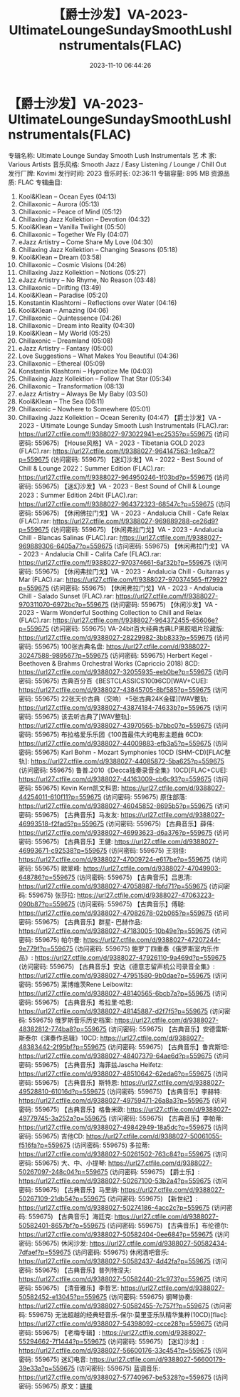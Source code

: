 ﻿---
title: 【爵士沙发】VA-2023-UltimateLoungeSundaySmoothLushInstrumentals(FLAC)
date: 2023-11-10 06:44:26
categories: 古典音乐、新世纪、纯音雅乐
tags: 纯音雅乐
---
# 【爵士沙发】VA-2023-UltimateLoungeSundaySmoothLushInstrumentals(FLAC)

专辑名称: Ultimate Lounge Sunday Smooth Lush
Instrumentals
艺 术 家: Various Artists
音乐风格: Smooth Jazz / Easy Listening / Lounge / Chill Out
发行厂牌: Kovimi
发行时间: 2023
音乐时长: 02:36:11
专辑容量: 895 MB
资源品质: FLAC
专辑曲目:
01. Kool&Klean – Ocean Eyes (04:13)
02. Chillaxonic – Aurora (05:13)
03. Chillaxonic – Peace of Mind (05:12)
04. Chillaxing Jazz Kollektion – Devotion (04:32)
05. Kool&Klean – Vanilla Twilight (05:50)
06. Chillaxonic – Together We Fly (04:07)
07. eJazz Artistry – Come Share My Love (04:30)
08. Chillaxing Jazz Kollektion – Changing Seasons (05:18)
09. Kool&Klean – Dream (03:58)
10. Chillaxonic – Cosmic Visions (04:26)
11. Chillaxing Jazz Kollektion – Notions (05:27)
12. eJazz Artistry – No Rhyme, No Reason (03:48)
13. Chillaxonic – Drifting (13:49)
14. Kool&Klean – Paradise (05:20)
15. Konstantin Klashtorni – Reflections over Water (04:16)
16. Kool&Klean – Amazing (04:06)
17. Chillaxonic – Quintessence (04:26)
18. Chillaxonic – Dream into Reality (04:30)
19. Kool&Klean – My World (05:25)
20. Chillaxonic – Dreamland (05:08)
21. eJazz Artistry – Fantasy (05:00)
22. Love Suggestions – What Makes You Beautiful (04:36)
23. Chillaxonic – Ethereal (05:09)
24. Konstantin Klashtorni – Hypnotize Me (04:03)
25. Chillaxing Jazz Kollektion – Follow That Star (05:34)
26. Chillaxonic – Transformation (08:13)
27. eJazz Artistry – Always Be My Baby (03:50)
28. Kool&Klean – The Sea (06:11)
29. Chillaxonic – Nowhere to Somewhere (05:01)
30. Chillaxing Jazz Kollektion – Ocean Serenity (04:47)
【爵士沙发】VA - 2023 - Ultimate Lounge Sunday Smooth Lush
Instrumentals (FLAC).rar: https://url27.ctfile.com/f/9388027-973022941-ec2535?p=559675
(访问密码: 559675)
【House风格】VA - 2023 - Tibetania GOLD 2023 (FLAC).rar: https://url27.ctfile.com/f/9388027-964147563-1e9ca7?p=559675
(访问密码: 559675)
【迷幻沙发】VA - 2022 - Best Sound of Chill & Lounge 2022：Summer
Edition (FLAC).rar: https://url27.ctfile.com/f/9388027-964950246-1f03bd?p=559675
(访问密码: 559675)
【迷幻沙发】VA - 2023 - Best Sound of Chill & Lounge 2023：Summer
Edition 24bit (FLAC).rar: https://url27.ctfile.com/f/9388027-964372323-68547c?p=559675
(访问密码: 559675)
【休闲佛拉门戈】VA - 2023 - Andalucia Chill - Cafe Relax (FLAC).rar:
https://url27.ctfile.com/f/9388027-969889288-ce26d9?p=559675
(访问密码: 559675)
【休闲弗拉门戈】VA - 2023 - Andalucia Chill - Blancas Salinas
(FLAC).rar: https://url27.ctfile.com/f/9388027-969889306-6405a7?p=559675
(访问密码: 559675)
【休闲弗拉门戈】VA - 2023 - Andalucia Chill - Califa Cafe (FLAC).rar:
https://url27.ctfile.com/f/9388027-970374661-6af32b?p=559675
(访问密码: 559675)
【休闲弗拉门戈】VA - 2023 - Andalucia Chill - Guitarras y Mar
(FLAC).rar: https://url27.ctfile.com/f/9388027-970374565-ff7992?p=559675
(访问密码: 559675)
【休闲弗拉门戈】VA - 2023 - Andalucia Chill - Salado Sunset (FLAC).rar:
https://url27.ctfile.com/f/9388027-970311070-6972bc?p=559675
(访问密码: 559675)
【休闲沙发】VA - 2023 - Warm Wonderful Soothing Collection to Chill
and Relax (FLAC).rar: https://url27.ctfile.com/f/9388027-964372455-65606e?p=559675
(访问密码: 559675)
VA-24bit百大经典古典LP黑胶唱片珍藏版: https://url27.ctfile.com/d/9388027-28229982-3bb833?p=559675
(访问密码: 559675)
100张古典名盘: https://url27.ctfile.com/d/9388027-30247588-989567?p=559675
(访问密码: 559675)
Herbert Kegel - Beethoven & Brahms Orchestral Works
(Capriccio 2018) 8CD: https://url27.ctfile.com/d/9388027-32055935-eeb0be?p=559675
(访问密码: 559675)
古典百分百《BESTCLASSICS100》6CD[WAV+CUE]: https://url27.ctfile.com/d/9388027-43845705-8bf585?p=559675
(访问密码: 559675)
22张天价古典（交响）+5张古典24K金碟][WAV整轨: https://url27.ctfile.com/d/9388027-43874184-74633b?p=559675
(访问密码: 559675)
该去听古典了[WAV整轨]: https://url27.ctfile.com/d/9388027-43970565-b7bbc0?p=559675
(访问密码: 559675)
布拉格爱乐乐团《100首最伟大的电影主题曲 6CD》: https://url27.ctfile.com/d/9388027-44009883-efb3a5?p=559675
(访问密码: 559675)
Karl Bohm - Mozart Symphonies 10CD (SHM-CD)[FLAC整轨]: https://url27.ctfile.com/d/9388027-44085872-5ba625?p=559675
(访问密码: 559675)
鲁普.2010《Decca独奏录音全集》10CD[FLAC+CUE]: https://url27.ctfile.com/d/9388027-44163009-cb6c93?p=559675
(访问密码: 559675)
Kevin Kern凯文科恩: https://url27.ctfile.com/d/9388027-44254011-610f11?p=559675
(访问密码: 559675)
原住部落: https://url27.ctfile.com/d/9388027-46045852-8695b5?p=559675
(访问密码: 559675)
【古典音乐】马友友: https://url27.ctfile.com/d/9388027-46993518-f2fad5?p=559675
(访问密码: 559675)
【古典音乐】薛伟: https://url27.ctfile.com/d/9388027-46993623-d6a376?p=559675
(访问密码: 559675)
【古典音乐】王健: https://url27.ctfile.com/d/9388027-46993671-c92538?p=559675
(访问密码: 559675)
王羽佳: https://url27.ctfile.com/d/9388027-47009724-e617be?p=559675
(访问密码: 559675)
歐翠峰: https://url27.ctfile.com/d/9388027-47049903-648786?p=559675
(访问密码: 559675)
【古典音乐】吕思清: https://url27.ctfile.com/d/9388027-47058987-fbfd71?p=559675
(访问密码: 559675)
张莎拉: https://url27.ctfile.com/d/9388027-47063223-090b87?p=559675
(访问密码: 559675)
【古典音乐】傅聪: https://url27.ctfile.com/d/9388027-47082678-02b065?p=559675
(访问密码: 559675)
【古典音乐】群星- 巴赫作品: https://url27.ctfile.com/d/9388027-47183005-10b49e?p=559675
(访问密码: 559675)
帕尔曼: https://url27.ctfile.com/d/9388027-47207244-9e779f?p=559675
(访问密码: 559675)
鲍罗丁四重奏《俄罗斯室内乐作品》: https://url27.ctfile.com/d/9388027-47926110-9a469d?p=559675
(访问密码: 559675)
【古典音乐】安达《德意志留声机公司录音全集》: https://url27.ctfile.com/d/9388027-47951580-9b0dae?p=559675
(访问密码: 559675)
莱博维茨Rene Leibowitz: https://url27.ctfile.com/d/9388027-48140565-6bcb7a?p=559675
(访问密码: 559675)
【古典音乐】希拉里·哈恩: https://url27.ctfile.com/d/9388027-48145887-d2f7f5?p=559675
(访问密码: 559675)
俄罗斯音乐历史档案: https://url27.ctfile.com/d/9388027-48382812-774ba8?p=559675
(访问密码: 559675)
【古典音乐】安德雷斯·斯泰尔《演奏作品辑》10CD: https://url27.ctfile.com/d/9388027-48383442-2f95bf?p=559675
(访问密码: 559675)
【古典音乐】鲁宾斯坦: https://url27.ctfile.com/d/9388027-48407379-64ae6d?p=559675
(访问密码: 559675)
【古典音乐】海菲兹Jascha Heifetz: https://url27.ctfile.com/d/9388027-48510642-62eda6?p=559675
(访问密码: 559675)
【古典音乐】斯特恩: https://url27.ctfile.com/d/9388027-49528810-61016d?p=559675
(访问密码: 559675)
【古典音乐】李赫特: https://url27.ctfile.com/d/9388027-49759471-26a8a3?p=559675
(访问密码: 559675)
【古典音乐】格鲁米欧: https://url27.ctfile.com/d/9388027-49779745-3a252a?p=559675
(访问密码: 559675)
【古典音乐】李帕蒂: https://url27.ctfile.com/d/9388027-49842949-18a5dc?p=559675
(访问密码: 559675)
吉他CD: https://url27.ctfile.com/d/9388027-50061055-f516fa?p=559675
(访问密码: 559675)
多拉蒂: https://url27.ctfile.com/d/9388027-50261502-763c84?p=559675
(访问密码: 559675)
大、中、小提琴: https://url27.ctfile.com/d/9388027-50267097-248c04?p=559675
(访问密码: 559675)
【爵士乐】: https://url27.ctfile.com/d/9388027-50267100-53b2a4?p=559675
(访问密码: 559675)
【古典音乐】马里纳: https://url27.ctfile.com/d/9388027-50267109-21db54?p=559675
(访问密码: 559675)
【新世纪】: https://url27.ctfile.com/d/9388027-50274186-4acc2c?p=559675
(访问密码: 559675)
【古典音乐】海廷克: https://url27.ctfile.com/d/9388027-50582401-8657bf?p=559675
(访问密码: 559675)
【古典音乐】布伦德尔: https://url27.ctfile.com/d/9388027-50582404-0ee684?p=559675
(访问密码: 559675)
休闲沙发: https://url27.ctfile.com/d/9388027-50582434-7dfaef?p=559675
(访问密码: 559675)
休闲酒吧音乐: https://url27.ctfile.com/d/9388027-50582437-4d42fa?p=559675
(访问密码: 559675)
【古典音乐】普列特涅夫: https://url27.ctfile.com/d/9388027-50582440-21c973?p=559675
(访问密码: 559675)
【清音雅乐】李哲艺: https://url27.ctfile.com/d/9388027-50582452-e13045?p=559675
(访问密码: 559675)
钢琴协奏: https://url27.ctfile.com/d/9388027-50582455-7c757f?p=559675
(访问密码: 559675)
无法超越的经典轻音乐-保尔·莫里亚乐队精华集粹(10CD)[flac]: https://url27.ctfile.com/d/9388027-54398092-ccce28?p=559675
(访问密码: 559675)
【老梅专辑】: https://url27.ctfile.com/d/9388027-55294662-7f1444?p=559675
(访问密码: 559675)
【迷幻沙发】: https://url27.ctfile.com/d/9388027-56600176-33c454?p=559675
(访问密码: 559675)
迷幻电音: https://url27.ctfile.com/d/9388027-56600179-39e33a?p=559675
(访问密码: 559675)
蓝调音乐: https://url27.ctfile.com/d/9388027-57740967-be5328?p=559675
(访问密码: 559675)
原文：[链接](https://blog.sina.com.cn/s/blog_1647c7e76010313qx.html)